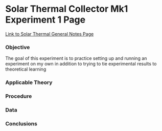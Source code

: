# Solar Thermal Collector Mk1 Experiment 1 Page

[Link to Solar Thermal General Notes Page](./solar_thermal_mk1.html)

### Objective

The goal of this experiment is to practice setting up and running an experiment
on my own in addition to trying to tie experimental results to theoretical
learning

### Applicable Theory

### Procedure

### Data

### Conclusions
